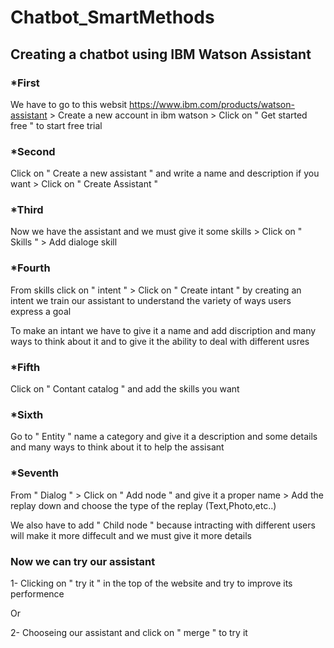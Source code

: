 # Chatbot_SmartMethods
## Creating a chatbot using IBM Watson Assistant

### *First 

We have to go to this websit https://www.ibm.com/products/watson-assistant > Create a new account in ibm watson > Click on " Get started free "  to start free trial

### *Second

Click on " Create a new assistant " and write a name and description if you want > Click on " Create Assistant " 

### *Third 

Now we have the assistant and we must give it some skills > Click on " Skills " > Add dialoge skill

### *Fourth 

From skills click on " intent " > Click on " Create intant " by creating an intent we train our assistant to understand the variety of ways users express a goal

To make an intant we have to give it a name and add discription and many ways to think about it and to give it the ability to deal with different usres

### *Fifth

Click on " Contant catalog " and add the skills you want

### *Sixth

Go to " Entity " name a category and give it a description and some details and many ways to think about it to help the assisant 

### *Seventh

From " Dialog " > Click on " Add node "  and give it a proper name > Add the replay down and choose the type of the replay (Text,Photo,etc..)

We also have to add " Child node " because intracting with different users will make it more diffecult and we must give it more details

### Now we can try our assistant

1- Clicking on " try it " in the top of the website and try to improve its performence 

Or 

2- Chooseing our assistant and click on " merge " to try it 




